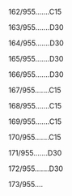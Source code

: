 162/955.......C15 


163/955.......D30 


164/955.......D30 


165/955.......D30 


166/955.......D30 


167/955.......C15 


168/955.......C15 


169/955.......C15 


170/955.......C15 


171/955.......D30 


172/955.......D30 


173/955.... 

